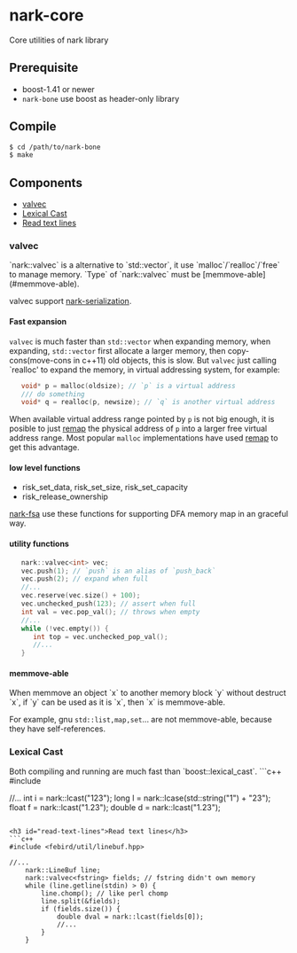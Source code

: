nark-core
=========

Core utilities of nark library

## Prerequisite
  * boost-1.41 or newer
  * `nark-bone` use boost as header-only library

## Compile
```bash
$ cd /path/to/nark-bone
$ make
```

## Components
* [valvec](#valvec)
* [Lexical Cast](#lexical-cast)
* [Read text lines](#read-text-lines)

<h3 id="valvec">valvec</h3>
`nark::valvec` is a alternative to `std::vector`, it use `malloc`/`realloc`/`free`
to manage memory. `Type` of `nark::valvec<Type>` must be [memmove-able](#memmove-able).

valvec support [nark-serialization](https://github.com/rockeet/nark-serialization).

#### Fast expansion
`valvec` is much faster than `std::vector` when expanding memory, when expanding,
`std::vector` first allocate a larger memory, then copy-cons(move-cons in c++11) old
objects, this is slow. But `valvec` just calling `realloc' to expand the memory, in
virtual addressing system, for example:
```c++
   void* p = malloc(oldsize); // `p` is a virtual address
   /// do something
   void* q = realloc(p, newsize); // `q` is another virtual address
```
When available virtual address range pointed by `p` is not big enough,
it is posible to just [remap](http://linux.die.net/man/2/mremap) the physical address of `p` into a larger
free virtual address range. Most popular `malloc` implementations have used [remap](http://linux.die.net/man/2/mremap)
to get this advantage.

#### low level functions
  * risk_set_data, risk_set_size, risk_set_capacity
  * risk_release_ownership

[nark-fsa](https://github.com/rockeet/nark-fsa-intro) use these functions for
supporting DFA memory map in an graceful way.

#### utility functions
```c++
   nark::valvec<int> vec;
   vec.push(1); // `push` is an alias of `push_back`
   vec.push(2); // expand when full
   //...
   vec.reserve(vec.size() + 100);
   vec.unchecked_push(123); // assert when full
   int val = vec.pop_val(); // throws when empty
   //...
   while (!vec.empty()) {
      int top = vec.unchecked_pop_val();
      //...
   }
```

<h4 id="memmove-able">memmove-able</h4>
When memmove an object `x` to another memory block `y` without destruct `x`,
if `y` can be used as it is `x`, then `x` is memmove-able.

For example, gnu `std::list,map,set`... are not memmove-able, because they
have self-references.

<h3 id="lexical-cast">Lexical Cast</h3>
Both compiling and running are much fast than `boost::lexical_cast`.
```c++
#include <febird/lcast.hpp>

//...
	int    i = nark::lcast("123");
	long   l = nark::lcase(std::string("1") + "23");
	float  f = nark::lcast("1.23");
	double d = nark::lcast("1.23");
```

<h3 id="read-text-lines">Read text lines</h3>
```c++
#include <febird/util/linebuf.hpp>

//...
	nark::LineBuf line;
	nark::valvec<fstring> fields; // fstring didn't own memory
	while (line.getline(stdin) > 0) {
		line.chomp(); // like perl chomp
		line.split(&fields);
		if (fields.size()) {
			double dval = nark::lcast(fields[0]);
			//...
		}
	}
```

